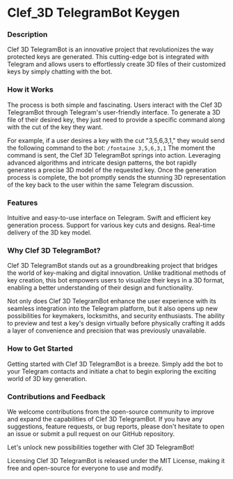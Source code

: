 # Clef_3D TelegramBot Keygen

### Description
Clef 3D TelegramBot is an innovative project that revolutionizes the way protected keys are generated. This cutting-edge bot is integrated with Telegram and allows users to effortlessly create 3D files of their customized keys by simply chatting with the bot.

### How it Works
The process is both simple and fascinating. Users interact with the Clef 3D TelegramBot through Telegram's user-friendly interface. To generate a 3D file of their desired key, they just need to provide a specific command along with the cut of the key they want.

For example, if a user desires a key with the cut "3,5,6,3,1," they would send the following command to the bot: `/fontaine 3,5,6,3,1`
The moment the command is sent, the Clef 3D TelegramBot springs into action. Leveraging advanced algorithms and intricate design patterns, the bot rapidly generates a precise 3D model of the requested key. Once the generation process is complete, the bot promptly sends the stunning 3D representation of the key back to the user within the same Telegram discussion.

### Features
Intuitive and easy-to-use interface on Telegram.
Swift and efficient key generation process.
Support for various key cuts and designs.
Real-time delivery of the 3D key model.

### Why Clef 3D TelegramBot?
Clef 3D TelegramBot stands out as a groundbreaking project that bridges the world of key-making and digital innovation. Unlike traditional methods of key creation, this bot empowers users to visualize their keys in a 3D format, enabling a better understanding of their design and functionality.

Not only does Clef 3D TelegramBot enhance the user experience with its seamless integration into the Telegram platform, but it also opens up new possibilities for keymakers, locksmiths, and security enthusiasts. The ability to preview and test a key's design virtually before physically crafting it adds a layer of convenience and precision that was previously unavailable.

### How to Get Started
Getting started with Clef 3D TelegramBot is a breeze. Simply add the bot to your Telegram contacts and initiate a chat to begin exploring the exciting world of 3D key generation.

### Contributions and Feedback
We welcome contributions from the open-source community to improve and expand the capabilities of Clef 3D TelegramBot. If you have any suggestions, feature requests, or bug reports, please don't hesitate to open an issue or submit a pull request on our GitHub repository.

Let's unlock new possibilities together with Clef 3D TelegramBot!

Licensing
Clef 3D TelegramBot is released under the MIT License, making it free and open-source for everyone to use and modify.
